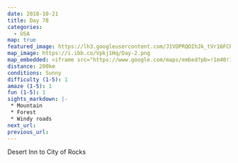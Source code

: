 ```yaml
---
date: 2018-10-21
title: Day 78
categories:
  - USA
map: true
featured_image: https://lh3.googleusercontent.com/J1VDPRQOIhJk_tVr16FCRUmGSzWBs9fSdeZ5EZqydSoLuU5IGywTfbL77JiQRIMk2Z4MHTqWWqr04f9YkkkDWR4EbFkdhMqDryDjHlpaBXFq9Eg5n9dO13fgecYBQGXunzePEZzKveeiWJV9DO8cm3WI8P1ixJGZo4Ov36Fg9iqy2chfzobVpfyHS_GUkLy3V1sFPxmDNMlygbeiXk-sBel_iqHQk6Ra1x5sIQpGNMwp6mmE6d8JKjKarU-i45oChTnquOaFpkuAfp3l9MYgDDOipi8q6NxvL2Akh_OlAnLGgLMMHKezFXcYfD_G583baVBgElAVvvFEYJtzdhzzxmaRICrZ_4CqFqf438EV9Hx4u22PN8Dv3njB39nozVpoGSu40qjXlM330lxSfTUSAbioyB9Z60a5xwmL3JHgCpK8S1zN8kKR6WeiQjx1Ws_Q7Z4Kaeu7Ij4B7oKj11eZWt0bQ4WCvXz9wmZCMLBtj9hbud2-xmS2ffxu77Ebudwiq-ZoAnLMb_Qr-MMaxw7N9fB2UlY3MQ1hg5uj88Qw4mUBGv0tU1-gnkE-KskQWqENl_-i38Spje5Q50fbITkFxUULwkVEjdILZYAOfeTIxtnXB338P2BBwWBbdL-KPHGtYAbvhfgiN20yHOhmFynSObQB2Ns8zGUOOuhh2Y1dp0FFNBs7=w1631-h954-no
map_image: https://i.ibb.co/Vpkj1Hq/Day-2.png
map_embedded: <iframe src="https://www.google.com/maps/embed?pb=!1m40!1m12!1m3!1d1733349.612807268!2d-107.5442596255734!3d31.94872827431081!2m3!1f0!2f0!3f0!3m2!1i1024!2i768!4f13.1!4m25!3e0!4m5!1s0x86e5e8ad73257d63%3A0x8921d155ddc18df!2sDesert%20Inn%2C%20East%20Broadway%2C%20Van%20Horn%2C%20TX%2C%20USA!3m2!1d31.0406752!2d-104.82689599999999!4m5!1s0x86e73f8bc5fe3b69%3A0xe39184e3ab9d0222!2sEl%20Paso%2C%20TX%2C%20USA!3m2!1d31.761877799999997!2d-106.48502169999999!4m5!1s0x86e06303071072f3%3A0x36d1188767bf20c3!2sWhite%20Sands%20National%20Monument%20Historic%20District%2C%20New%20Mexico%2C%20USA!3m2!1d32.7872403!2d-106.3256816!4m5!1s0x86df2c14e0694c67%3A0xf313973338a97daf!2sCity%20of%20Rocks%20State%20Park%2C%20New%20Mexico%2061%2C%20Faywood%2C%20NM%2C%20USA!3m2!1d32.5896405!2d-107.9756273!5e0!3m2!1sen!2sau!4v1577517777537!5m2!1sen!2sau" width="100%" height="500" frameborder="0" style="border:0;" allowfullscreen=""></iframe>
distance: 200km
conditions: Sunny
difficulty (1-5): 1 
amaze (1-5): 1
fun (1-5): 1
sights_markdown: |-
 * Mountain
 * Forest
 * Windy roads
next_url:
previous_url:
---
```

Desert Inn to City of Rocks



